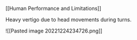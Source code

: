 [[Human Performance and Limitations]]

Heavy vertigo due to head movements during turns.

![[Pasted image 20221224234726.png]]